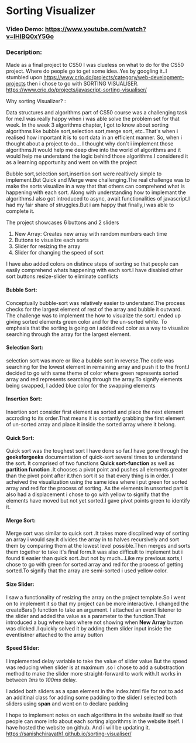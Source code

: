 
# Sorting Visualizer

### Video Demo:  <https://www.youtube.com/watch?v=IHIBQ0xY5Go>

### Decsription:

Made as a final project to CS50
I was clueless on what to do for the CS50 project. Where do people go to get some idea..Yes by googling it..I  stumbled upon <https://www.crio.do/projects/category/web-development-projects> then i chose to go with SORTING VISUALISER.
<https://www.crio.do/projects/javascript-sorting-visualiser/>

Why sorting Visualizer? :

Data structures and algorithms part of CS50 course was a challenging task for me.I was really happy when i was able solve the problem set for that week. In the week 3 algorithms chapter, I got to know about sorting algorithms like bubble sort,selection sort,merge sort, etc..That's when i realised how important it is to sort data in an efficient manner. So, when i thought about a project to do... I thought why don't i implement those algorithms.It would help me deep dive into the world of algorithms and it would help me understand the logic behind those algorithms.I considered it as a learning opportunity and went on with the project

Bubble sort,selection sort,insertion sort were realtively simple to implement.But Quick and Merge were challenging.The real challenge was to make the sorts visualize in a way that that others can comprehend what is happening with each sort. Along with understanding how to implemant the algorithms.I also got introduced to async, await functionalities of javascript.I had my fair share of struggles.But i am happy that finally,i was able to complete it.

The project showcases 6 buttons and 2 sliders
1) New Array: Creates new array with random numbers each time
2) Buttons to visualize each sorts
3) Slider for resizing the array
4) Slider for changing the speed of sort

I have also added colors on distince steps of sorting so that people can easily comprehend whats happening with each sort.I have disabled other sort buttons.resize-slider to eliminate conflicts

#### Bubble Sort:
Conceptually bubble-sort was relatively easier to understand.The process checks for the largest element of rest of the array and bubble it outward.
The challenge was to implement the how to visualize the sort.I ended up giving sorted elements green color and for the un-sorted white. To emphasis that the sorting is going on i added red color as a way to visualize searching through the array for the largest element.

#### Selection Sort:
selection sort was more or like a bubble sort in reverse.The code was searching for the lowest element in remaining array and push it to the front.I decided to go with same theme of color where green represents sorted array and red represents searching through the array.To signify elements being swapped, I added blue color for the swapping elements

#### Insertion Sort:
Insertion sort consider first element as sorted and place the next element accroding to its order.That means it is contantly grabbing the first element of un-sorted array and place it inside the sorted array where it belong.

#### Quick Sort:
Quick sort was the toughest sort I have done so far.I have gone through the **geeksforgeeks** documentation of quick-sort  several times to understand the sort.
It comprised of two functions **Quick sort-function** as well as **partition function** .It chooses a pivot point and pushes all elements greater than the pivot point after it.then sort it so that every thing is in order. I acheived the visualization using the same idea where i put green for sorted array and red for the process of sorting. As the elements in unsorted part is also had a displacement i chose to go with yellow to signify that the elements have moved but not yet sorted.I gave pivot points green to identify it.

#### Merge Sort:
Merge sort was similar to quick sort .It takes more discplined way of sorting an array i would say.It divides the array in to halves recursively and sort them by comparing them at the lowest level possible.Then merges and sorts them together to take it's final form.It was also difficult to implement but i found ti easier than quick sort..but not by much...Like my previous sorts,I chose to go with green for sorted array and red for the process of getting sorted.To signify that the array are semi-sorted i used yellow color.

#### Size Slider:
I saw a functionality of resizing the array on the project template.So i went on to implement it so that my project can be more interactive. I changed the createBars() function to take an argument. I attached an event listener to the slider and added tha value as a parameter to the function.That introduced a bug where bars where not showing when **New Array** button was clicked .I quickly solved it by adding them slider input inside the eventlistner attached to the array button

#### Speed Slider:
I implemented delay variable to take the value of slider value.But the speed was reducing when slider is at maximum .so i chose to add a substraction method to make the slider more straight-forward to work with.It works in between *1ms* to *100ms* delay. 


I added both sliders as a span element in the index.html file for not to add an additinal class for adding some padding to the slider.I selected both sliders using **span** and went on to declare padding



I hope to implement notes on each algorithms in the website itself so that people can more info about each sorting algorithms in the website itself. I have hosted the website on github. And i will be updating it.
<https://sanishchirayath1.github.io/sorting-visualiser/>



